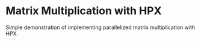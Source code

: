 # Matrix Multiplication with HPX

Simple demonstration of implementing parallelized matrix multiplication with HPX.
